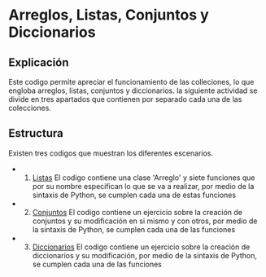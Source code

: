 # Arreglos, Listas, Conjuntos y Diccionarios

## Explicación
Este codigo permite apreciar el funcionamiento de las colleciones, lo que engloba arreglos, listas, conjuntos y diccionarios. la siguiente actividad se divide en tres apartados que contienen por separado cada una de las colecciones.

## Estructura
Existen tres codigos que muestran los diferentes escenarios.

- 1. [Listas](https://github.com/Devcrow24/POO1/blob/main/Actividad%2013%20-%20Arreglos%2C%20Listas%2C%20Conjuntos%20y%20Diccionarios/13.1%20-%20Listas/arreglos.py)
El codigo contiene una clase 'Arreglo' y siete funciones que por su nombre especifican lo que se va a realizar, por medio de la sintaxis de Python, se cumplen cada una de estas funciones

- 2. [Conjuntos](https://github.com/Devcrow24/POO1/blob/main/Actividad%2013%20-%20Arreglos%2C%20Listas%2C%20Conjuntos%20y%20Diccionarios/13.2%20-%20Conjuntos/conjuntos.py)
El codigo contiene un ejercicio sobre la creación de conjuntos y su modificación en si mismo y con otros, por medio de la sintaxis de Python, se cumplen cada una de las funciones

- 3. [Diccionarios](https://github.com/Devcrow24/POO1/blob/main/Actividad%2013%20-%20Arreglos%2C%20Listas%2C%20Conjuntos%20y%20Diccionarios/13.3%20-%20Diccionarios/diccionarios.py)
El codigo contiene un ejercicio sobre la creación de diccionarios y su modificación, por medio de la sintaxis de Python, se cumplen cada una de las funciones